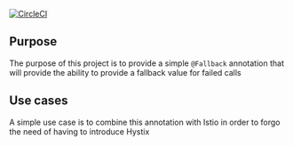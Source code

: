 [![CircleCI](https://circleci.com/gh/snowdrop/spring-fallback.svg?style=shield)](https://circleci.com/gh/snowdrop/spring-fallback)

## Purpose

The purpose of this project is to provide a simple `@Fallback` annotation that will provide
the ability to provide a fallback value for failed calls

## Use cases

A simple use case is to combine this annotation with Istio in order to forgo the need of having to introduce Hystix 

